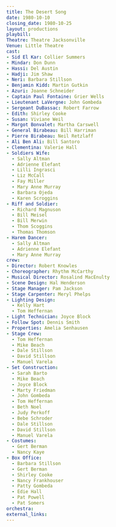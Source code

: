 ```yaml
---
title: The Desert Song
date: 1980-10-10
closing_date: 1980-10-25
layout: productions
playbill:
Theatre: Theatre Jacksonville
Venue: Little Theatre
cast:
- Sid El Kar: Collier Summers
- Mindar: Don Dunn
- Hassi: Del Austin
- Hadji: Jim Shaw
- Neri: Barbara Stillson
- Benjamin Kidd: Martin Gutkin
- Azuri: Joanne Schneider
- Captain Paul Fontaine: Grier Wells
- Lieutenant LaVergne: John Gombeda
- Sergeant DuBassac: Robert Farrow
- Edith: Shirley Cooke
- Susan: Viviane Weil
- Margot Bonvalet: Martha Carswell
- General Birabeau: Bill Harriman
- Pierre Birabeau: Neil Retzlaff
- Ali Ben Ali: Bill Santoro
- Clementina: Valerie Hall
- Soldiers Wife:
  - Sally Altman
  - Adrienne Elefant
  - Lilli Ingrasci
  - Liz McCall
  - Fay Miller
  - Mary Anne Murray
  - Barbara Ojeda
  - Karen Scroggins
- Riff and Soldier:
  - Richard Magnuson
  - Bill Meisel
  - Bill Merwin
  - Thom Scoggins
  - Thomas Thomson
- Harem Dancer:
  - Sally Altman
  - Adrienne Elefant
  - Mary Anne Murray
crew:
- Director: Robert Knowles
- Choreographer: Rhythm McCarthy
- Musical Director: Rosalind MacEnulty
- Scene Design: Hal Henderson
- Stage Manager: Pam Jackson
- Stage Carpenter: Meryl Phelps
- Lighting Design:
  - Kelly Hart
  - Tom Heffernan
- Light Technician: Joyce Block
- Follow Spot: Dennis Smith
- Properties: Amelia Senhausen
- Stage Crew:
  - Tom Heffernan
  - Mike Beach
  - Dale Stillson
  - David Stillson
  - Manuel Varela
- Set Construction:
  - Sarah Barto
  - Mike Beach
  - Joyce Block
  - Marty Friedman
  - John Gombeda
  - Tom Heffernan
  - Beth Noel
  - Judy Perkoff
  - Bebe Schroder
  - Dale Stillson
  - David Stillson
  - Manuel Varela
- Costumes:
  - Gert Berman
  - Nancy Kaye
- Box Office:
  - Barbara Stillson
  - Gert Berman
  - Shirley Cooke
  - Nancy Frankhouser
  - Patty Gombeda
  - Edie Hall
  - Pat Powell
  - Pat Somers
orchestra:
external_links:
---
```


